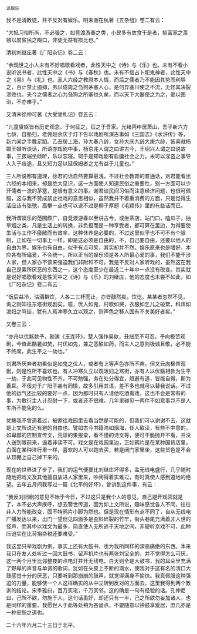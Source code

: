     谈娱乐 

   我不是清教徒，并不反对有娱乐。明末谢在杭著《五杂组》卷二有云：

   “大抵习俗所尚，不必强之，如竞渡游春之类，小民多有衣食于是者，损富家之羡镪以度贫民之糊口，非徒无益有损比也。”

   清初刘继庄著《广阳杂记》卷二云：

   “余观世之小人未有不好唱歌看戏者，此性天中之《诗》与《乐》也。未有不看小说听说书者，此性天中之《书》与《春秋》也。未有不信占卜祀鬼神者，此性天中之《易》与《礼》也。圣人六经之教原本人情，而后之儒者乃不能因其势而利导之，百计禁止遏抑，务以成周之刍狗茅塞人心，是何异塞川使之不流，无怪其决裂溃败也。夫今之儒者之心为刍狗之所塞也久矣，而以天下大器使之为之，爰以图治，不亦难乎。”

   又清末徐仲可著《大受堂札记》卷五云：

   “儿童叟妪皆有历史观念。于何征之，征之于吾家。光绪丙申居萧山，吾子新六方七龄，自塾归，老佣赵余庆于灯下告以戏剧所演古事如《三国志》《水浒传》等，新六闻之手舞足蹈。乙丑居上海，孙大春八龄，女孙大庆九龄大庚六龄，皆喜就杨媪王媪听谈话，所语亦戏剧中事，杨京兆人谓之曰讲古今，王绍兴人谓之曰说故事，三孩端坐倾听，乐以忘寝。珂于是知戏剧有启牖社会之力，未可以淫盗之事导人入于歧途，且又知力足以延保姆者之尤有益于儿童也。”

   三人所说都有道理，徐君的话自然要算最浅，不过社会教育的普通话，刘君能看出六经的本相来，却是绝大见识，这一方面使人知道民俗之重要性，别一方面可以少开儒者一流的茅塞，是很有意义的事。谢君谈民间习俗而注意经济问题，也很可佩服，这与我不赞成禁止社戏的意思相似，虽然我并不着重消费的方面，只是觉得生活应该有张弛，高攀一点也可以说不过是柳子厚题《毛颖传》里的有些话而已。

   我所谓娱乐的范围颇广，自竞渡游春以至讲古今，或坐茶店，站门口，嗑瓜子，抽旱烟之类，凡是生活上的转换，非负担而是一种享受者，都可算在里边，为得要使生活与工作不疲敝而有效率，这种休养是必要的，不过这里似乎也不可不有个限制，正如在一切事上一样，即是这必须是自由的，不，自己要自由，还要以他人的自由为界。娱乐也有自由，似乎有点可笑，其实却并不然。娱乐原来也是嗜好，本应各有所偏爱，不会统一，所以正当的娱乐须是各人所最心爱的事，我们不能干涉人家，但人家亦不该来强迫我们非附和不可。我是不反对人家听戏的，虽然这在我自己是素所厌恶的东西之一，这个态度至少在最近二十年中一点没有改变。其实就是说好唱歌看戏是性天中之《诗》与《乐》的刘继庄，他的态度也未尝不如此，如《广阳杂记》卷二有云：

   “饭后益冷，沽酒群饮，人各二三杯而止，亦皆醺然矣。饮讫，某某者忽然不见，询之则知往东塔街观剧矣。噫，优人如鬼，村歌如哭，衣服如乞儿之破絮，科诨如泼妇之骂街，犹有人焉冲寒久立以观之，则声色之移人固有不关美好者矣。”

   又卷三云：

   “亦舟以优觞款予，剧演《玉连环》，楚人强作吴歈，丑拙至不可忍。予向极苦观剧，今值此酷暑如焚，村优如鬼，兼之恶酿如药，而主人之意则极诚且敬，必不能不终席，此生平之一劫也。”

   刘君所厌弃者初看似是如鬼之优人，或者有上等声色亦所不弃，但又云向极苦观剧，则是性所不喜欢也。有人冲寒久立以观泼妇之骂街，亦有人以优觞相款为生平一劫，于此可见物性不齐，不可勉强，务在处分得宜，趋避有道，皆能自得，斯为善耳。不佞对于广阳子甚有同情，故多引用其语，差不多也就可以替我说话。不过他的运气还比较的要好一点，因为那时只有人请他吃酒看戏，这也不会是常有的事，为敷衍主人计忍耐一下，或者还不很难，几年里碰见一两件不如意事岂不是人生所不能免的么。

   优觞我不曾遇着过，被邀往戏园里去看当然是可能的，但我们可以谢谢不去，这就是上文所说还有避的自由也。譬如古今书籍浩如烟海，任人取读，有些不中意的，如卑鄙的应制宣传文，荒谬的果报录，看不懂的诗文等，便可干脆抛开不看，并没人送到眼前来，逼着非读不可。戏文是在戏园里边，正如鸦片是在某种国货店里，白面在某种洋行里一样，喜欢的人可以跑去买，若是闭门家里坐，这些货色是不会从顶棚上自己掉下来的。

   现在的世界进了步了，我们的运气便要比刘继庄坏得多，盖无线电盛行，几乎随时随地把戏文及其他擅自放进人家里来，吵闹得着实难过，有时真使人感到道地的绝望。去年五月间我写过一篇《北平的好坏》，曾讲到这件事，有云：

   “我反对旧剧的意见不始于今日，不过这只是我个人的意见，自己避开戏园就是了，本不必大声疾呼，想去警世传道，因为如上文所说，趣味感觉各人不同，往往非人力所能改变，固不特鸦片小脚为然也。但是现在情形有点不同了，自从无线电广播发达以来，出门一望但见四面多是歪斜碎裂的竹竿，街头巷尾充满着非人世的怪声，而其中以戏文为最多，简直使人无所逃于天地之间，非硬听京戏不可，此种压迫实在比苛捐杂税还要难受。”

   我这里只举戏剧为例，事实上还有大鼓书，也为我所同样的深恶痛绝的东西。本来我只在友人处听过一回大鼓书，留声机片也有两张刘宝全的，并不觉得怎么可厌，这一两个月里比邻整夜的点电灯并开无线电，白天则全是大鼓书，我的耳朵里充满了野卑的声音与单调的歌词，犹如在头皮上不断的滴水，使我对于这有名的清口大鼓感觉十分的厌恶，只要听到那崩崩的鼓声，就觉得满身不愉快。我真佩服这种强迫的力量，能够使一个人这样确实的从中立转到反对的方面去。这里我得到两个教训的结论。宋季雅曰，百万买宅，千万买邻。这的确是一句有经验的话。孔仲尼曰，己所不欲，勿施于人。这句话虽好，却还只有一半，己之所欲勿妄加诸人，也是同样的重要，我愿世人于此等处稍为吝啬点，不要随意以钟鼓享爰居，庶几亦是一种忠恕之道也。

   二十六年六月二十三日于北平。

